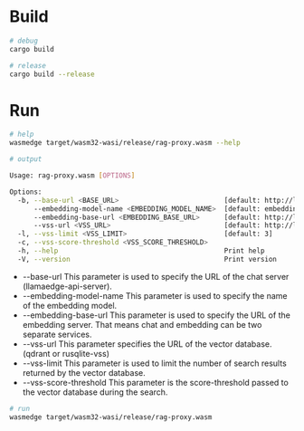 # Build
``` bash
# debug
cargo build

# release
cargo build --release
```

# Run
```bash
# help
wasmedge target/wasm32-wasi/release/rag-proxy.wasm --help

# output

Usage: rag-proxy.wasm [OPTIONS]

Options:
  -b, --base-url <BASE_URL>                          [default: http://localhost:8080/v1]
      --embedding-model-name <EMBEDDING_MODEL_NAME>  [default: embedding]
      --embedding-base-url <EMBEDDING_BASE_URL>      [default: http://localhost:8080/v1]
      --vss-url <VSS_URL>                            [default: http://localhost:6663]
  -l, --vss-limit <VSS_LIMIT>                        [default: 3]
  -c, --vss-score-threshold <VSS_SCORE_THRESHOLD>    
  -h, --help                                         Print help
  -V, --version                                      Print version
```
* --base-url
    This parameter is used to specify the URL of the chat server (llamaedge-api-server).
* --embedding-model-name
    This parameter is used to specify the name of the embedding model.
* --embedding-base-url
    This parameter is used to specify the URL of the embedding server.
    That means chat and embedding can be two separate services.
* --vss-url
    This parameter specifies the URL of the vector database. (qdrant or rusqlite-vss)
* --vss-limit
    This parameter is used to limit the number of search results returned by the vector database.
* --vss-score-threshold
    This parameter is the score-threshold passed to the vector database during the search.

```bash
# run
wasmedge target/wasm32-wasi/release/rag-proxy.wasm
```